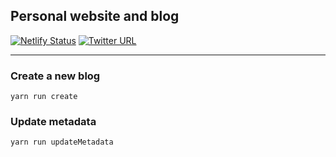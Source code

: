 ## Personal website and blog

[![Netlify Status](https://api.netlify.com/api/v1/badges/cb69309c-21bd-4356-a251-42d2987782aa/deploy-status)](https://app.netlify.com/sites/mihirk/deploys)
[![Twitter URL](https://img.shields.io/twitter/url/https/KarandikarMihir.svg?label=Don%27t%20%40%20me&style=social)](https://www.twitter.com/KarandikarMihir)

---

### Create a new blog
`yarn run create`

### Update metadata
`yarn run updateMetadata`